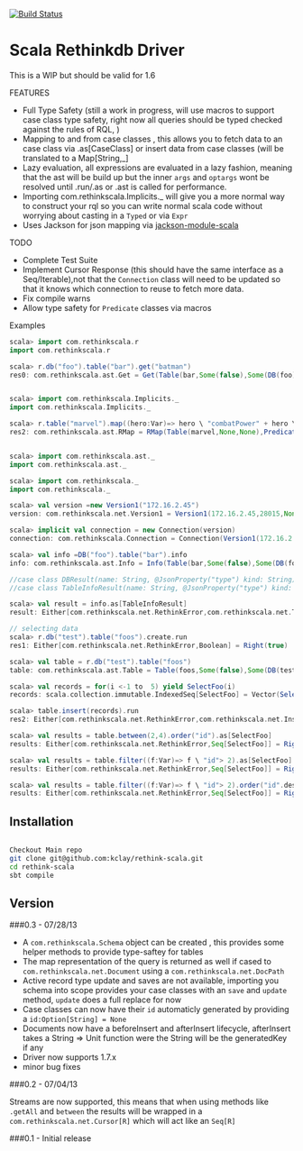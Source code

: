 [![Build Status](https://travis-ci.org/kclay/rethink-scala.png)](https://travis-ci.org/kclay/rethink-scala)

Scala Rethinkdb Driver
=========

This is a WIP but should be valid for 1.6

FEATURES
 - Full Type Safety (still a work in progress, will use macros to support case class type safety, right now all queries should be typed checked against the rules of RQL, )
 - Mapping to and from case classes , this allows you to fetch data to an case class via .as[CaseClass] or insert data from case classes (will be translated to a Map[String,_]
 - Lazy evaluation, all expressions are evaluated in a lazy fashion, meaning that the ast will be build up but the inner `args` and `optargs` wont be resolved until .run/.as or .ast is called for performance.
 - Importing com.rethinkscala.Implicits._ will give you a more normal way to construct your rql so you can write normal scala code without worrying about casting in a `Typed` or via `Expr`
 - Uses Jackson for json mapping via [jackson-module-scala](https://github.com/FasterXML/jackson-module-scala) 
 

TODO

  - Complete Test Suite
  - Implement Cursor Response (this should have the same interface as a Seq/Iterable),not that the `Connection` class will need
  to be updated so that it knows which connection to reuse to fetch more data.
  - Fix compile warns
  - Allow type safety for `Predicate` classes via macros


Examples
```scala
scala> import com.rethinkscala.r
import com.rethinkscala.r

scala> r.db("foo").table("bar").get("batman")
res0: com.rethinkscala.ast.Get = Get(Table(bar,Some(false),Some(DB(foo))),batman)


scala> import com.rethinkscala.Implicits._
import com.rethinkscala.Implicits._

scala> r.table("marvel").map((hero:Var)=> hero \ "combatPower" + hero \ "combatPower" * 2)
res2: com.rethinkscala.ast.RMap = RMap(Table(marvel,None,None),Predicate1(<function1>))


scala> import com.rethinkscala.ast._
import com.rethinkscala.ast._

scala> import com.rethinkscala._
import com.rethinkscala._

scala> val version =new Version1("172.16.2.45")
version: com.rethinkscala.net.Version1 = Version1(172.16.2.45,28015,None,5)

scala> implicit val connection = new Connection(version)
connection: com.rethinkscala.Connection = Connection(Version1(172.16.2.45,28015,None,5))

scala> val info =DB("foo").table("bar").info
info: com.rethinkscala.ast.Info = Info(Table(bar,Some(false),Some(DB(foo))))

//case class DBResult(name: String, @JsonProperty("type") kind: String) extends Document
//case class TableInfoResult(name: String, @JsonProperty("type") kind: String, db: DBResult) extends Document

scala> val result = info.as[TableInfoResult]
result: Either[com.rethinkscala.net.RethinkError,com.rethinkscala.net.TableInfoResult] = Right(TableInfoResult(bar,TABLE,DBResult(test,DB)))

// selecting data
scala> r.db("test").table("foos").create.run
res1: Either[com.rethinkscala.net.RethinkError,Boolean] = Right(true)

scala> val table = r.db("test").table("foos")
table: com.rethinkscala.ast.Table = Table(foos,Some(false),Some(DB(test)))

scala> val records = for(i <-1 to  5) yield SelectFoo(i)
records: scala.collection.immutable.IndexedSeq[SelectFoo] = Vector(SelectFoo(1), SelectFoo(2), SelectFoo(3), SelectFoo(4), SelectFoo(5))

scala> table.insert(records).run
res2: Either[com.rethinkscala.net.RethinkError,com.rethinkscala.net.InsertResult] = Right(InsertResult(5,0,0,0,None,null,0,0))

scala> val results = table.between(2,4).order("id").as[SelectFoo]
results: Either[com.rethinkscala.net.RethinkError,Seq[SelectFoo]] = Right(Cursor(SelectFoo(2), SelectFoo(3), SelectFoo(4)))

scala> val results = table.filter((f:Var)=> f \ "id"> 2).as[SelectFoo]
results: Either[com.rethinkscala.net.RethinkError,Seq[SelectFoo]] = Right(Cursor(SelectFoo(3), SelectFoo(5), SelectFoo(4)))

scala> val results = table.filter((f:Var)=> f \ "id"> 2).order("id".desc).as[SelectFoo]
results: Either[com.rethinkscala.net.RethinkError,Seq[SelectFoo]] = Right(Cursor(SelectFoo(5), SelectFoo(4), SelectFoo(3)))


```



Installation
--------------


```sh

Checkout Main repo
git clone git@github.com:kclay/rethink-scala.git
cd rethink-scala
sbt compile

```

Version
-
###0.3 - 07/28/13
 - A `com.rethinkscala.Schema` object can be created , this provides some helper methods to provide type-saftey for tables
 - The map representation of the query is returned as well if cased to `com.rethinkscala.net.Document` using a `com.rethinkscala.net.DocPath`
 - Active record type update and saves are not available, importing you schema into scope provides your case classes with an `save` and `update` method, `update` does a full replace for now
 - Case classes can now have their `id` automaticly generated by providing a `id:Option[String] = None`
 - Documents now have a beforeInsert and afterInsert lifecycle, afterInsert takes a String => Unit function were the String will be the generatedKey if any
 - Driver now supports 1.7.x
 - minor bug fixes

###0.2 - 07/04/13

Streams are now supported, this means that when using methods like `.getAll` and `between` the results will be wrapped in a `com.rethinkscala.net.Cursor[R]` which will act like an `Seq[R]`

###0.1 - 
Initial release
